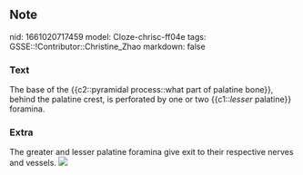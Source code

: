## Note
nid: 1661020717459
model: Cloze-chrisc-ff04e
tags: GSSE::!Contributor::Christine_Zhao
markdown: false

### Text
<div>
  <div>
    <div>
      <div>
        The base of the {{c2::pyramidal process::what part of
        palatine bone}}, behind the palatine crest, is perforated
        by one or two {{c1::<i>lesser</i> palatine}} foramina.
      </div>
    </div>
  </div>
</div>

### Extra
<div>
  <div>
    <div>
      <div>The greater and lesser palatine foramina give exit to
      their respective nerves and vessels. <img src= 
      "paste-193cccb1c68935d6a43cb27869388d966a7c5aa7.jpg"></div>
    </div>
  </div>
</div>
